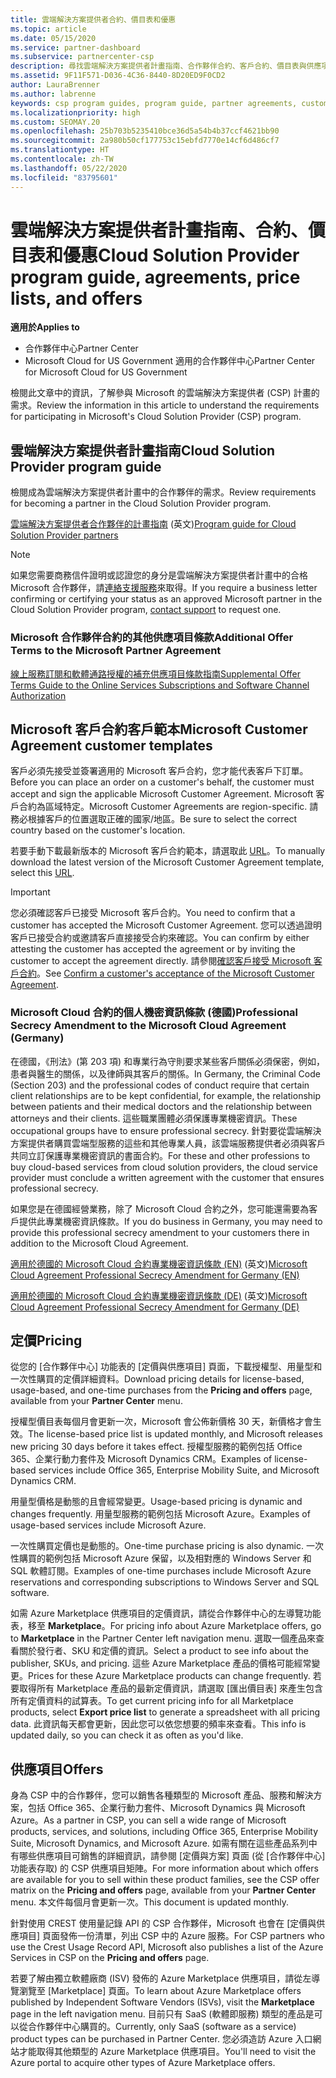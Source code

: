 ```yaml
---
title: 雲端解決方案提供者合約、價目表和優惠
ms.topic: article
ms.date: 05/15/2020
ms.service: partner-dashboard
ms.subservice: partnercenter-csp
description: 尋找雲端解決方案提供者計畫指南、合作夥伴合約、客戶合約、價目表與供應項目的連結。
ms.assetid: 9F11F571-D036-4C36-8440-8D20ED9F0CD2
author: LauraBrenner
ms.author: labrenne
keywords: csp program guides, program guide, partner agreements, customer agreement, price lists, offers, 雲端解決方案提供者計畫指南, 計畫指南, 合作夥伴合約, 客戶合約, 價目表, 供應項目
ms.localizationpriority: high
ms.custom: SEOMAY.20
ms.openlocfilehash: 25b703b5235410bce36d5a54b4b37ccf4621bb90
ms.sourcegitcommit: 2a980b50cf177753c15ebfd7770e14cf6d486cf7
ms.translationtype: HT
ms.contentlocale: zh-TW
ms.lasthandoff: 05/22/2020
ms.locfileid: "83795601"
---
```

# <a name="cloud-solution-provider-program-guide-agreements-price-lists-and-offers"></a><span data-ttu-id="b42c2-104">雲端解決方案提供者計畫指南、合約、價目表和優惠</span><span class="sxs-lookup"><span data-stu-id="b42c2-104">Cloud Solution Provider program guide, agreements, price lists, and offers</span></span>

<span data-ttu-id="b42c2-105">**適用於**</span><span class="sxs-lookup"><span data-stu-id="b42c2-105">**Applies to**</span></span>

- <span data-ttu-id="b42c2-106">合作夥伴中心</span><span class="sxs-lookup"><span data-stu-id="b42c2-106">Partner Center</span></span>
- <span data-ttu-id="b42c2-107">Microsoft Cloud for US Government 適用的合作夥伴中心</span><span class="sxs-lookup"><span data-stu-id="b42c2-107">Partner Center for Microsoft Cloud for US Government</span></span>


<span data-ttu-id="b42c2-108">檢閱此文章中的資訊，了解參與 Microsoft 的雲端解決方案提供者 (CSP) 計畫的需求。</span><span class="sxs-lookup"><span data-stu-id="b42c2-108">Review the information in this article to understand the requirements for participating in Microsoft's Cloud Solution Provider (CSP) program.</span></span>

## <a name="cloud-solution-provider-program-guide"></a><span data-ttu-id="b42c2-109">雲端解決方案提供者計畫指南</span><span class="sxs-lookup"><span data-stu-id="b42c2-109">Cloud Solution Provider program guide</span></span>

<span data-ttu-id="b42c2-110">檢閱成為雲端解決方案提供者計畫中的合作夥伴的需求。</span><span class="sxs-lookup"><span data-stu-id="b42c2-110">Review requirements for becoming a partner in the Cloud Solution Provider program.</span></span>

<span data-ttu-id="b42c2-111">[雲端解決方案提供者合作夥伴的計畫指南](https://go.microsoft.com/fwlink/p/?LinkId=617100) \(英文\)</span><span class="sxs-lookup"><span data-stu-id="b42c2-111">[Program guide for Cloud Solution Provider partners](https://go.microsoft.com/fwlink/p/?LinkId=617100)</span></span>

>[!Note]
><span data-ttu-id="b42c2-112">如果您需要商務信件證明或認證您的身分是雲端解決方案提供者計畫中的合格 Microsoft 合作夥伴，請[連絡支援服務](https://partner.microsoft.com/pcv/servicerequests/create)來取得。</span><span class="sxs-lookup"><span data-stu-id="b42c2-112">If you require a business letter confirming or certifying your status as an approved Microsoft partner in the Cloud Solution Provider program, [contact support](https://partner.microsoft.com/pcv/servicerequests/create) to request one.</span></span>

### <a name="additional-offer-terms-to-the-microsoft-partner-agreement"></a><span data-ttu-id="b42c2-113">Microsoft 合作夥伴合約的其他供應項目條款</span><span class="sxs-lookup"><span data-stu-id="b42c2-113">Additional Offer Terms to the Microsoft Partner Agreement</span></span>

[<span data-ttu-id="b42c2-114">線上服務訂閱和軟體通路授權的補充供應項目條款指南</span><span class="sxs-lookup"><span data-stu-id="b42c2-114">Supplemental Offer Terms Guide to the Online Services Subscriptions and Software Channel Authorization</span></span>](https://query.prod.cms.rt.microsoft.com/cms/api/am/binary/RE3NOo7)

## <a name="microsoft-customer-agreement-customer-templates"></a><span data-ttu-id="b42c2-115">Microsoft 客戶合約客戶範本</span><span class="sxs-lookup"><span data-stu-id="b42c2-115">Microsoft Customer Agreement customer templates</span></span>

<span data-ttu-id="b42c2-116">客戶必須先接受並簽署適用的 Microsoft 客戶合約，您才能代表客戶下訂單。</span><span class="sxs-lookup"><span data-stu-id="b42c2-116">Before you can place an order on a customer's behalf, the customer must accept and sign the applicable Microsoft Customer Agreement.</span></span> <span data-ttu-id="b42c2-117">Microsoft 客戶合約為區域特定。</span><span class="sxs-lookup"><span data-stu-id="b42c2-117">Microsoft Customer Agreements are region-specific.</span></span> <span data-ttu-id="b42c2-118">請務必根據客戶的位置選取正確的國家/地區。</span><span class="sxs-lookup"><span data-stu-id="b42c2-118">Be sure to select the correct country based on the customer's location.</span></span>

<span data-ttu-id="b42c2-119">若要手動下載最新版本的 Microsoft 客戶合約範本，請選取此 [URL](https://aka.ms/customeragreement)。</span><span class="sxs-lookup"><span data-stu-id="b42c2-119">To manually download the latest version of the Microsoft Customer Agreement template, select this [URL](https://aka.ms/customeragreement).</span></span>

>[!IMPORTANT]
><span data-ttu-id="b42c2-120">您必須確認客戶已接受 Microsoft 客戶合約。</span><span class="sxs-lookup"><span data-stu-id="b42c2-120">You need to confirm that a customer has accepted the Microsoft Customer Agreement.</span></span> <span data-ttu-id="b42c2-121">您可以透過證明客戶已接受合約或邀請客戶直接接受合約來確認。</span><span class="sxs-lookup"><span data-stu-id="b42c2-121">You can confirm by either attesting the customer has accepted the agreement or by inviting the customer to accept the agreement directly.</span></span> <span data-ttu-id="b42c2-122">請參閱[確認客戶接受 Microsoft 客戶合約](confirm-customer-agreement.md)。</span><span class="sxs-lookup"><span data-stu-id="b42c2-122">See [Confirm a customer's acceptance of the Microsoft Customer Agreement](confirm-customer-agreement.md).</span></span>

### <a name="professional-secrecy-amendment-to-the-microsoft-cloud-agreement-germany"></a><span data-ttu-id="b42c2-123">Microsoft Cloud 合約的個人機密資訊條款 (德國)</span><span class="sxs-lookup"><span data-stu-id="b42c2-123">Professional Secrecy Amendment to the Microsoft Cloud Agreement (Germany)</span></span>

<span data-ttu-id="b42c2-124">在德國，《刑法》(第 203 項) 和專業行為守則要求某些客戶關係必須保密，例如，患者與醫生的關係，以及律師與其客戶的關係。</span><span class="sxs-lookup"><span data-stu-id="b42c2-124">In Germany, the Criminal Code (Section 203) and the professional codes of conduct require that certain client relationships are to be kept confidential, for example, the relationship between patients and their medical doctors and the relationship between attorneys and their clients.</span></span> <span data-ttu-id="b42c2-125">這些職業團體必須保護專業機密資訊。</span><span class="sxs-lookup"><span data-stu-id="b42c2-125">These occupational groups have to ensure professional secrecy.</span></span> <span data-ttu-id="b42c2-126">針對要從雲端解決方案提供者購買雲端型服務的這些和其他專業人員，該雲端服務提供者必須與客戶共同立訂保護專業機密資訊的書面合約。</span><span class="sxs-lookup"><span data-stu-id="b42c2-126">For these and other professions to buy cloud-based services from cloud solution providers, the cloud service provider must conclude a written agreement with the customer that ensures professional secrecy.</span></span>

<span data-ttu-id="b42c2-127">如果您是在德國經營業務，除了 Microsoft Cloud 合約之外，您可能還需要為客戶提供此專業機密資訊條款。</span><span class="sxs-lookup"><span data-stu-id="b42c2-127">If you do business in Germany, you may need to provide this professional secrecy amendment to your customers there in addition to the Microsoft Cloud Agreement.</span></span>

<span data-ttu-id="b42c2-128">[適用於德國的 Microsoft Cloud 合約專業機密資訊條款 (EN)](https://go.microsoft.com/fwlink/?linkid=2030827&clcid=0x409) \(英文\)</span><span class="sxs-lookup"><span data-stu-id="b42c2-128">[Microsoft Cloud Agreement Professional Secrecy Amendment for Germany (EN)](https://go.microsoft.com/fwlink/?linkid=2030827&clcid=0x409)</span></span>

<span data-ttu-id="b42c2-129">[適用於德國的 Microsoft Cloud 合約專業機密資訊條款 (DE)](https://go.microsoft.com/fwlink/?linkid=2030827&clcid=0x407) \(英文\)</span><span class="sxs-lookup"><span data-stu-id="b42c2-129">[Microsoft Cloud Agreement Professional Secrecy Amendment for Germany (DE)](https://go.microsoft.com/fwlink/?linkid=2030827&clcid=0x407)</span></span>

## <a name="pricing"></a><span data-ttu-id="b42c2-130">定價</span><span class="sxs-lookup"><span data-stu-id="b42c2-130">Pricing</span></span>

<span data-ttu-id="b42c2-131">從您的 [合作夥伴中心] 功能表的 [定價與供應項目] 頁面，下載授權型、用量型和一次性購買的定價詳細資料。</span><span class="sxs-lookup"><span data-stu-id="b42c2-131">Download pricing details for license-based, usage-based, and one-time purchases from the **Pricing and offers** page, available from your **Partner Center** menu.</span></span>

<span data-ttu-id="b42c2-132">授權型價目表每個月會更新一次，Microsoft 會公佈新價格 30 天，新價格才會生效。</span><span class="sxs-lookup"><span data-stu-id="b42c2-132">The license-based price list is updated monthly, and Microsoft releases new pricing 30 days before it takes effect.</span></span> <span data-ttu-id="b42c2-133">授權型服務的範例包括 Office 365、企業行動力套件及 Microsoft Dynamics CRM。</span><span class="sxs-lookup"><span data-stu-id="b42c2-133">Examples of license-based services include Office 365, Enterprise Mobility Suite, and Microsoft Dynamics CRM.</span></span> 

<span data-ttu-id="b42c2-134">用量型價格是動態的且會經常變更。</span><span class="sxs-lookup"><span data-stu-id="b42c2-134">Usage-based pricing is dynamic and changes frequently.</span></span> <span data-ttu-id="b42c2-135">用量型服務的範例包括 Microsoft Azure。</span><span class="sxs-lookup"><span data-stu-id="b42c2-135">Examples of usage-based services include Microsoft Azure.</span></span>

<span data-ttu-id="b42c2-136">一次性購買定價也是動態的。</span><span class="sxs-lookup"><span data-stu-id="b42c2-136">One-time purchase pricing is also dynamic.</span></span> <span data-ttu-id="b42c2-137">一次性購買的範例包括 Microsoft Azure 保留，以及相對應的 Windows Server 和 SQL 軟體訂閱。</span><span class="sxs-lookup"><span data-stu-id="b42c2-137">Examples of one-time purchases include Microsoft Azure reservations and corresponding subscriptions to Windows Server and SQL software.</span></span>

<span data-ttu-id="b42c2-138">如需 Azure Marketplace 供應項目的定價資訊，請從合作夥伴中心的左導覽功能表，移至 **Marketplace**。</span><span class="sxs-lookup"><span data-stu-id="b42c2-138">For pricing info about Azure Marketplace offers, go to **Marketplace** in the Partner Center left navigation menu.</span></span> <span data-ttu-id="b42c2-139">選取一個產品來查看關於發行者、SKU 和定價的資訊。</span><span class="sxs-lookup"><span data-stu-id="b42c2-139">Select a product to see info about the publisher, SKUs, and pricing.</span></span> <span data-ttu-id="b42c2-140">這些 Azure Marketplace 產品的價格可能經常變更。</span><span class="sxs-lookup"><span data-stu-id="b42c2-140">Prices for these Azure Marketplace products can change frequently.</span></span> <span data-ttu-id="b42c2-141">若要取得所有 Marketplace 產品的最新定價資訊，請選取 [匯出價目表] 來產生包含所有定價資料的試算表。</span><span class="sxs-lookup"><span data-stu-id="b42c2-141">To get current pricing info for all Marketplace products, select **Export price list** to generate a spreadsheet with all pricing data.</span></span> <span data-ttu-id="b42c2-142">此資訊每天都會更新，因此您可以依您想要的頻率來查看。</span><span class="sxs-lookup"><span data-stu-id="b42c2-142">This info is updated daily, so you can check it as often as you'd like.</span></span>

## <a name="offers"></a><span data-ttu-id="b42c2-143">供應項目</span><span class="sxs-lookup"><span data-stu-id="b42c2-143">Offers</span></span>

<span data-ttu-id="b42c2-144">身為 CSP 中的合作夥伴，您可以銷售各種類型的 Microsoft 產品、服務和解決方案，包括 Office 365、企業行動力套件、Microsoft Dynamics 與 Microsoft Azure。</span><span class="sxs-lookup"><span data-stu-id="b42c2-144">As a partner in CSP, you can sell a wide range of Microsoft products, services, and solutions, including Office 365, Enterprise Mobility Suite, Microsoft Dynamics, and Microsoft Azure.</span></span> <span data-ttu-id="b42c2-145">如需有關在這些產品系列中有哪些供應項目可銷售的詳細資訊，請參閱 [定價與方案] 頁面 (從 [合作夥伴中心] 功能表存取) 的 CSP 供應項目矩陣。</span><span class="sxs-lookup"><span data-stu-id="b42c2-145">For more information about which offers are available for you to sell within these product families, see the CSP offer matrix on the **Pricing and offers** page, available from your **Partner Center** menu.</span></span> <span data-ttu-id="b42c2-146">本文件每個月會更新一次。</span><span class="sxs-lookup"><span data-stu-id="b42c2-146">This document is updated monthly.</span></span>

<span data-ttu-id="b42c2-147">針對使用 CREST 使用量記錄 API 的 CSP 合作夥伴，Microsoft 也會在 [定價與供應項目] 頁面發佈一份清單，列出 CSP 中的 Azure 服務。</span><span class="sxs-lookup"><span data-stu-id="b42c2-147">For CSP partners who use the Crest Usage Record API, Microsoft also publishes a list of the Azure Services in CSP on the **Pricing and offers** page.</span></span>

<span data-ttu-id="b42c2-148">若要了解由獨立軟體廠商 (ISV) 發佈的 Azure Marketplace 供應項目，請從左導覽瀏覽至 [Marketplace] 頁面。</span><span class="sxs-lookup"><span data-stu-id="b42c2-148">To learn about Azure Marketplace offers published by Independent Software Vendors  (ISVs), visit the **Marketplace** page in the left navigation menu.</span></span> <span data-ttu-id="b42c2-149">目前只有 SaaS (軟體即服務) 類型的產品是可以從合作夥伴中心購買的。</span><span class="sxs-lookup"><span data-stu-id="b42c2-149">Currently, only SaaS (software as a service) product types can be purchased in Partner Center.</span></span> <span data-ttu-id="b42c2-150">您必須造訪 Azure 入口網站才能取得其他類型的 Azure Marketplace 供應項目。</span><span class="sxs-lookup"><span data-stu-id="b42c2-150">You'll need to visit the Azure portal to acquire other types of Azure Marketplace offers.</span></span>

